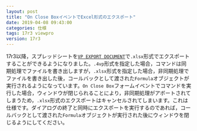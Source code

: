 ```yaml
---
layout: post
title: "On Close BoxイベントでExcel形式のエクスポート"
date: 2019-04-08 09:43:00
categories: 仕様
tags: 17r3 viewpro
version: 17r3
---
```


17r3以降，スプレッドシートを[``VP EXPORT DOCUMENT``](https://doc.4d.com/4Dv17R3/4D/17-R3/VP-EXPORT-DOCUMENT.301-3935956.ja.html)で``.xlsx``形式でエクスポートすることができるようになりました。``.4vp``形式を指定した場合，コマンドは同期処理でファイルを書き出しますが，``.xlsx``形式を指定した場合，非同期処理でファイルを書き出した後，コールバックとして渡された``Formula``オブジェクトが実行されるようになっています。``On Close Box``フォームイベントでコマンドを実行した場合，ウィンドウが閉じられることにより，非同期処理がアボートされてしまうため，``.xlsx``形式のエクスポートはキャンセルされてしまいます。これは仕様です。ダイアログの終了と同時にエクスポートを実行するのであれば，コールバックとして渡された``Formula``オブジェクトが実行された後にウィンドウを閉じるようにしてください。
